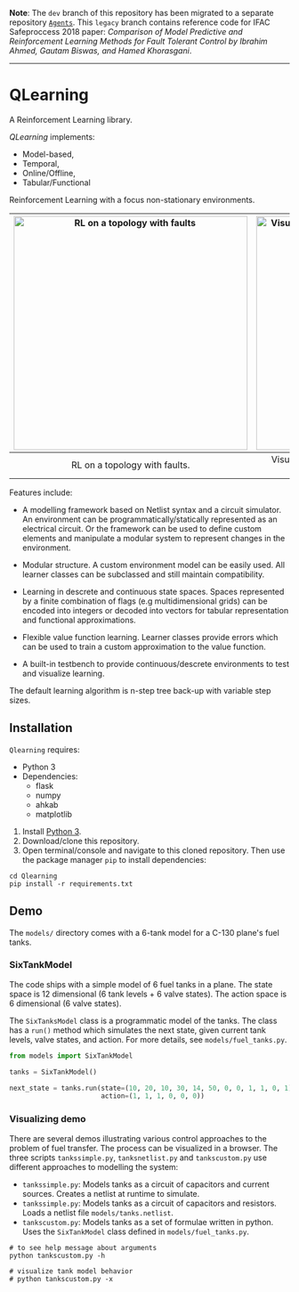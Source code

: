 **Note**: The `dev` branch of this repository has been migrated to a separate repository [`Agents`](https://github.com/hazrmard/Agents). This `legacy` branch contains reference code for IFAC Safeproccess 2018 paper: *Comparison of Model Predictive and Reinforcement Learning Methods for Fault Tolerant Control by Ibrahim Ahmed, Gautam Biswas, and Hamed Khorasgani*.

---

# QLearning

A Reinforcement Learning library.

*QLearning* implements:

* Model-based,
* Temporal,
* Online/Offline,
* Tabular/Functional

Reinforcement Learning with a focus non-stationary environments.

| <img src="/img/topology.png" alt="RL on a topology with faults" width="420"/> | <img src="/img/tanks.gif" alt="Visualization of a fuel tank system modelled as a circuit" width="420"/> |
|:---:|:---:|
|RL on a topology with faults. | Visualization of a fuel tank system modelled as a circuit. |

Features include:

* A modelling framework based on Netlist syntax and a circuit simulator. An
environment can be programmatically/statically represented as an electrical circuit. Or the framework can be used to define custom elements and manipulate a modular system to represent changes in the environment.

* Modular structure. A custom environment model can be easily used. All learner classes can be subclassed and still maintain compatibility.

* Learning in descrete and continuous state spaces. Spaces represented by a finite combination of flags (e.g multidimensional grids) can be encoded into integers or decoded into vectors for tabular representation and functional approximations.

* Flexible value function learning. Learner classes provide errors which can be used to train a custom approximation to the value function.

* A built-in testbench to provide continuous/descrete environments to test and visualize learning.

The default learning algorithm is n-step tree back-up with variable step sizes.

## Installation

`Qlearning` requires:

* Python 3
* Dependencies:
  * flask
  * numpy
  * ahkab
  * matplotlib

1. Install [Python 3](https://www.python.org/downloads/).
2. Download/clone this repository.
3. Open terminal/console and navigate to this cloned repository. Then use the package manager `pip` to install dependencies:

```
cd Qlearning
pip install -r requirements.txt
```


## Demo

The `models/` directory comes with a 6-tank model for a C-130 plane's fuel tanks.

### SixTankModel

The code ships with a simple model of 6 fuel tanks in a plane. The state space is 12 dimensional (6 tank levels + 6 valve states). The action space is 6 dimensional (6 valve states).

The `SixTanksModel` class is a programmatic model of the tanks. The class has
a `run()` method which simulates the next state, given current tank levels,
valve states, and action. For more details, see `models/fuel_tanks.py`.

```python
from models import SixTankModel

tanks = SixTankModel()

next_state = tanks.run(state=(10, 20, 10, 30, 14, 50, 0, 0, 1, 1, 0, 1),
                       action=(1, 1, 1, 0, 0, 0))
```


### Visualizing demo

There are several demos illustrating various control approaches to the problem of fuel transfer. The process can be visualized  in a browser. The three scripts `tankssimple.py`, `tanksnetlist.py` and `tankscustom.py` use different approaches to modelling the system:

* `tankssimple.py`: Models tanks as a circuit of capacitors and current sources. Creates a netlist at runtime to simulate.
* `tankssimple.py`: Models tanks as a circuit of capacitors and resistors. Loads a netlist file `models/tanks.netlist`.
* `tankscustom.py`: Models tanks as a set of formulae written in python. Uses the `SixTankModel` class defined in `models/fuel_tanks.py`.

```
# to see help message about arguments
python tankscustom.py -h

# visualize tank model behavior
# python tankscustom.py -x
```
